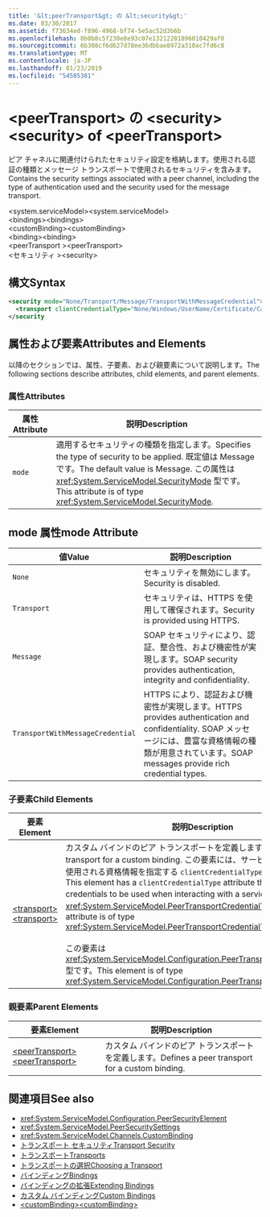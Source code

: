 ```yaml
---
title: '&lt;peerTransport&gt; の &lt;security&gt;'
ms.date: 03/30/2017
ms.assetid: f73634ed-f896-4968-bf74-5e5ac52d3b6b
ms.openlocfilehash: 8b0b8c5f230e8e93c07e13212201896010429af0
ms.sourcegitcommit: 6b308cf6d627d78ee36dbbae8972a310ac7fd6c8
ms.translationtype: MT
ms.contentlocale: ja-JP
ms.lasthandoff: 01/23/2019
ms.locfileid: "54585381"
---
```

# <a name="ltsecuritygt-of-ltpeertransportgt"></a><span data-ttu-id="a085a-102">&lt;peerTransport&gt; の &lt;security&gt;</span><span class="sxs-lookup"><span data-stu-id="a085a-102">&lt;security&gt; of &lt;peerTransport&gt;</span></span>
<span data-ttu-id="a085a-103">ピア チャネルに関連付けられたセキュリティ設定を格納します。使用される認証の種類とメッセージ トランスポートで使用されるセキュリティを含みます。</span><span class="sxs-lookup"><span data-stu-id="a085a-103">Contains the security settings associated with a peer channel, including the type of authentication used and the security used for the message transport.</span></span>  
  
 <span data-ttu-id="a085a-104">\<system.serviceModel></span><span class="sxs-lookup"><span data-stu-id="a085a-104">\<system.serviceModel></span></span>  
<span data-ttu-id="a085a-105">\<bindings></span><span class="sxs-lookup"><span data-stu-id="a085a-105">\<bindings></span></span>  
<span data-ttu-id="a085a-106">\<customBinding></span><span class="sxs-lookup"><span data-stu-id="a085a-106">\<customBinding></span></span>  
<span data-ttu-id="a085a-107">\<binding></span><span class="sxs-lookup"><span data-stu-id="a085a-107">\<binding></span></span>  
<span data-ttu-id="a085a-108">\<peerTransport ></span><span class="sxs-lookup"><span data-stu-id="a085a-108">\<peerTransport></span></span>  
<span data-ttu-id="a085a-109">\<セキュリティ ></span><span class="sxs-lookup"><span data-stu-id="a085a-109">\<security></span></span>  
  
## <a name="syntax"></a><span data-ttu-id="a085a-110">構文</span><span class="sxs-lookup"><span data-stu-id="a085a-110">Syntax</span></span>  
  
```xml  
<security mode="None/Transport/Message/TransportWithMessageCredential">
  <transport clientCredentialType="None/Windows/UserName/Certificate/CardSpace" />
</security
```  
  
## <a name="attributes-and-elements"></a><span data-ttu-id="a085a-111">属性および要素</span><span class="sxs-lookup"><span data-stu-id="a085a-111">Attributes and Elements</span></span>  
 <span data-ttu-id="a085a-112">以降のセクションでは、属性、子要素、および親要素について説明します。</span><span class="sxs-lookup"><span data-stu-id="a085a-112">The following sections describe attributes, child elements, and parent elements.</span></span>  
  
### <a name="attributes"></a><span data-ttu-id="a085a-113">属性</span><span class="sxs-lookup"><span data-stu-id="a085a-113">Attributes</span></span>  
  
|<span data-ttu-id="a085a-114">属性</span><span class="sxs-lookup"><span data-stu-id="a085a-114">Attribute</span></span>|<span data-ttu-id="a085a-115">説明</span><span class="sxs-lookup"><span data-stu-id="a085a-115">Description</span></span>|  
|---------------|-----------------|  
|`mode`|<span data-ttu-id="a085a-116">適用するセキュリティの種類を指定します。</span><span class="sxs-lookup"><span data-stu-id="a085a-116">Specifies the type of security to be applied.</span></span> <span data-ttu-id="a085a-117">既定値は Message です。</span><span class="sxs-lookup"><span data-stu-id="a085a-117">The default value is Message.</span></span> <span data-ttu-id="a085a-118">この属性は <xref:System.ServiceModel.SecurityMode> 型です。</span><span class="sxs-lookup"><span data-stu-id="a085a-118">This attribute is of type <xref:System.ServiceModel.SecurityMode>.</span></span>|  
  
## <a name="mode-attribute"></a><span data-ttu-id="a085a-119">mode 属性</span><span class="sxs-lookup"><span data-stu-id="a085a-119">mode Attribute</span></span>  
  
|<span data-ttu-id="a085a-120">値</span><span class="sxs-lookup"><span data-stu-id="a085a-120">Value</span></span>|<span data-ttu-id="a085a-121">説明</span><span class="sxs-lookup"><span data-stu-id="a085a-121">Description</span></span>|  
|-----------|-----------------|  
|`None`|<span data-ttu-id="a085a-122">セキュリティを無効にします。</span><span class="sxs-lookup"><span data-stu-id="a085a-122">Security is disabled.</span></span>|  
|`Transport`|<span data-ttu-id="a085a-123">セキュリティは、HTTPS を使用して確保されます。</span><span class="sxs-lookup"><span data-stu-id="a085a-123">Security is provided using HTTPS.</span></span>|  
|`Message`|<span data-ttu-id="a085a-124">SOAP セキュリティにより、認証、整合性、および機密性が実現します。</span><span class="sxs-lookup"><span data-stu-id="a085a-124">SOAP security provides authentication, integrity and confidentiality.</span></span>|  
|`TransportWithMessageCredential`|<span data-ttu-id="a085a-125">HTTPS により、認証および機密性が実現します。</span><span class="sxs-lookup"><span data-stu-id="a085a-125">HTTPS provides authentication and confidentiality.</span></span> <span data-ttu-id="a085a-126">SOAP メッセージには、豊富な資格情報の種類が用意されています。</span><span class="sxs-lookup"><span data-stu-id="a085a-126">SOAP messages provide rich credential types.</span></span>|  
  
### <a name="child-elements"></a><span data-ttu-id="a085a-127">子要素</span><span class="sxs-lookup"><span data-stu-id="a085a-127">Child Elements</span></span>  
  
|<span data-ttu-id="a085a-128">要素</span><span class="sxs-lookup"><span data-stu-id="a085a-128">Element</span></span>|<span data-ttu-id="a085a-129">説明</span><span class="sxs-lookup"><span data-stu-id="a085a-129">Description</span></span>|  
|-------------|-----------------|  
|[<span data-ttu-id="a085a-130">\<transport></span><span class="sxs-lookup"><span data-stu-id="a085a-130">\<transport></span></span>](../../../../../docs/framework/configure-apps/file-schema/wcf/transport-of-peertransport.md)|<span data-ttu-id="a085a-131">カスタム バインドのピア トランスポートを定義します。</span><span class="sxs-lookup"><span data-stu-id="a085a-131">Defines a peer transport for a custom binding.</span></span> <span data-ttu-id="a085a-132">この要素には、サービスと対話するときに使用される資格情報を指定する `clientCredentialType` 属性があります。</span><span class="sxs-lookup"><span data-stu-id="a085a-132">This element has a `clientCredentialType` attribute that specifies the credentials to be used when interacting with a service.</span></span> <span data-ttu-id="a085a-133">この属性は <xref:System.ServiceModel.PeerTransportCredentialType> 型です。</span><span class="sxs-lookup"><span data-stu-id="a085a-133">This attribute is of type <xref:System.ServiceModel.PeerTransportCredentialType>.</span></span><br /><br /> <span data-ttu-id="a085a-134">この要素は <xref:System.ServiceModel.Configuration.PeerTransportSecurityElement> 型です。</span><span class="sxs-lookup"><span data-stu-id="a085a-134">This element is of type <xref:System.ServiceModel.Configuration.PeerTransportSecurityElement>.</span></span>|  
  
### <a name="parent-elements"></a><span data-ttu-id="a085a-135">親要素</span><span class="sxs-lookup"><span data-stu-id="a085a-135">Parent Elements</span></span>  
  
|<span data-ttu-id="a085a-136">要素</span><span class="sxs-lookup"><span data-stu-id="a085a-136">Element</span></span>|<span data-ttu-id="a085a-137">説明</span><span class="sxs-lookup"><span data-stu-id="a085a-137">Description</span></span>|  
|-------------|-----------------|  
|[<span data-ttu-id="a085a-138">\<peerTransport></span><span class="sxs-lookup"><span data-stu-id="a085a-138">\<peerTransport></span></span>](../../../../../docs/framework/configure-apps/file-schema/wcf/peertransport.md)|<span data-ttu-id="a085a-139">カスタム バインドのピア トランスポートを定義します。</span><span class="sxs-lookup"><span data-stu-id="a085a-139">Defines a peer transport for a custom binding.</span></span>|  
  
## <a name="see-also"></a><span data-ttu-id="a085a-140">関連項目</span><span class="sxs-lookup"><span data-stu-id="a085a-140">See also</span></span>
- <xref:System.ServiceModel.Configuration.PeerSecurityElement>
- <xref:System.ServiceModel.PeerSecuritySettings>
- <xref:System.ServiceModel.Channels.CustomBinding>
- [<span data-ttu-id="a085a-141">トランスポート セキュリティ</span><span class="sxs-lookup"><span data-stu-id="a085a-141">Transport Security</span></span>](../../../../../docs/framework/wcf/feature-details/transport-security.md)
- [<span data-ttu-id="a085a-142">トランスポート</span><span class="sxs-lookup"><span data-stu-id="a085a-142">Transports</span></span>](../../../../../docs/framework/wcf/feature-details/transports.md)
- [<span data-ttu-id="a085a-143">トランスポートの選択</span><span class="sxs-lookup"><span data-stu-id="a085a-143">Choosing a Transport</span></span>](../../../../../docs/framework/wcf/feature-details/choosing-a-transport.md)
- [<span data-ttu-id="a085a-144">バインディング</span><span class="sxs-lookup"><span data-stu-id="a085a-144">Bindings</span></span>](../../../../../docs/framework/wcf/bindings.md)
- [<span data-ttu-id="a085a-145">バインディングの拡張</span><span class="sxs-lookup"><span data-stu-id="a085a-145">Extending Bindings</span></span>](../../../../../docs/framework/wcf/extending/extending-bindings.md)
- [<span data-ttu-id="a085a-146">カスタム バインディング</span><span class="sxs-lookup"><span data-stu-id="a085a-146">Custom Bindings</span></span>](../../../../../docs/framework/wcf/extending/custom-bindings.md)
- [<span data-ttu-id="a085a-147">\<customBinding></span><span class="sxs-lookup"><span data-stu-id="a085a-147">\<customBinding></span></span>](../../../../../docs/framework/configure-apps/file-schema/wcf/custombinding.md)
